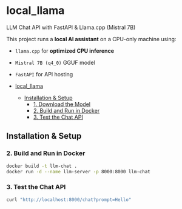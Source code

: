 
# local_llama

LLM Chat API with FastAPI & Llama.cpp (Mistral 7B)

This project runs a **local AI assistant** on a CPU-only machine using:
- `llama.cpp` for **optimized CPU inference**
- `Mistral 7B (q4_0)` GGUF model
- `FastAPI` for API hosting


- [local\_llama](#local_llama)
  - [Installation \& Setup](#installation--setup)
    - [1. Download the Model](#1-download-the-model)
    - [2. Build and Run in Docker](#2-build-and-run-in-docker)
    - [3. Test the Chat API](#3-test-the-chat-api)


## Installation & Setup

### 2. Build and Run in Docker

```bash
docker build -t llm-chat .
docker run -d --name llm-server -p 8000:8000 llm-chat
```
### 3. Test the Chat API

```bash
curl "http://localhost:8000/chat?prompt=Hello"
```
